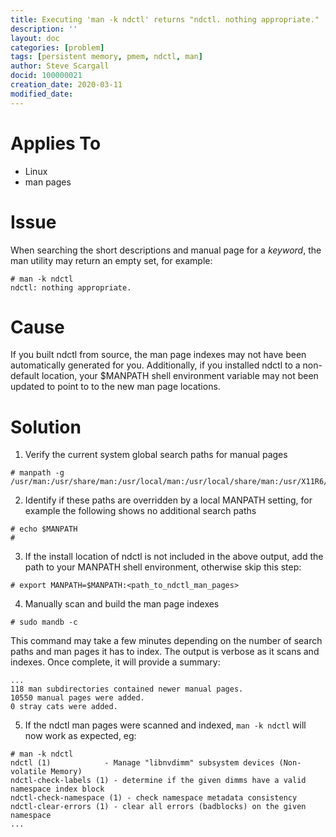 ```yaml
---
title: Executing 'man -k ndctl' returns "ndctl. nothing appropriate."
description: ''
layout: doc
categories: [problem]
tags: [persistent memory, pmem, ndctl, man]
author: Steve Scargall
docid: 100000021
creation_date: 2020-03-11
modified_date: 
---
```


# Applies To

- Linux
- man pages

# Issue

When searching the short descriptions and manual page for a *keyword*, the man utility may return an empty set, for example:

```
# man -k ndctl
ndctl: nothing appropriate.
```

# Cause

If you built ndctl from source, the man page indexes may not have been automatically generated for you. Additionally, if you installed ndctl to a non-default location, your $MANPATH shell environment variable may not been updated to point to to the new man page locations.

# Solution

1) Verify the current system global search paths for manual pages

```
# manpath -g
/usr/man:/usr/share/man:/usr/local/man:/usr/local/share/man:/usr/X11R6/man:/opt/man
```

2) Identify if these paths are overridden by a local MANPATH setting, for example the following shows no additional search paths

```
# echo $MANPATH
#
```

3) If the install location of ndctl is not included in the above output, add the path to your MANPATH shell environment, otherwise skip this step:

```
# export MANPATH=$MANPATH:<path_to_ndctl_man_pages>
```

4) Manually scan and build the man page indexes

```
# sudo mandb -c
```

This command may take a few minutes depending on the number of search paths and man pages it has to index. The output is verbose as it scans and indexes. Once complete, it will provide a summary:

```
...
118 man subdirectories contained newer manual pages.
10550 manual pages were added.
0 stray cats were added.
```

5) If the ndctl man pages were scanned and indexed, `man -k ndctl` will now work as expected, eg:

```
# man -k ndctl
ndctl (1)            - Manage "libnvdimm" subsystem devices (Non-volatile Memory)
ndctl-check-labels (1) - determine if the given dimms have a valid namespace index block
ndctl-check-namespace (1) - check namespace metadata consistency
ndctl-clear-errors (1) - clear all errors (badblocks) on the given namespace
...
```
